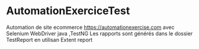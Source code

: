 # AutomationExerciceTest
Automation de site ecommerce https://automationexercise.com avec Selenium WebDriver java ,TestNG
Les rapports sont générés dans le dossier TestReport en utilisan Extent report
